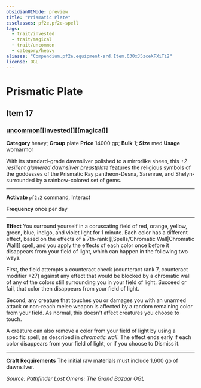 ```yaml
---
obsidianUIMode: preview
title: "Prismatic Plate"
cssclasses: pf2e,pf2e-spell
tags:
  - trait/invested
  - trait/magical
  - trait/uncommon
  - category/heavy
aliases: "Compendium.pf2e.equipment-srd.Item.630xJ5zceXFXiTi2"
license: OGL
---
```

# Prismatic Plate
## Item 17
### [uncommon](uncommon "Uncommon Rarity Trait")[[invested]][[magical]]

**Category** heavy; **Group** plate
**Price** 14000 gp; 
**Bulk** 1; **Size** med
**Usage** wornarmor

With its standard-grade dawnsilver polished to a mirrorlike sheen, this _+2 resilient glamered dawnsilver breastplate_ features the religious symbols of the goddesses of the Prismatic Ray pantheon-Desna, Sarenrae, and Shelyn-surrounded by a rainbow-colored set of gems.

* * *

**Activate** `pf2:2` command, Interact

**Frequency** once per day

* * *

**Effect** You surround yourself in a coruscating field of red, orange, yellow, green, blue, indigo, and violet light for 1 minute. Each color has a different effect, based on the effects of a 7th-rank [[Spells/Chromatic Wall|Chromatic Wall]] spell, and you apply the effects of each color once before it disappears from your field of light, which can happen in the following two ways.

First, the field attempts a counteract check (counteract rank 7, counteract modifier +27) against any effect that would be blocked by a chromatic wall of any of the colors still surrounding you in your field of light. Succeed or fail, that color then disappears from your field of light.

Second, any creature that touches you or damages you with an unarmed attack or non-reach melee weapon is affected by a random remaining color from your field. As normal, this doesn't affect creatures you choose to touch.

A creature can also remove a color from your field of light by using a specific spell, as described in _chromatic wall_. The effect ends early if each color disappears from your field of light, or if you choose to Dismiss it.

* * *

**Craft Requirements** The initial raw materials must include 1,600 gp of dawnsilver.

*Source: Pathfinder Lost Omens: The Grand Bazaar*
*OGL*